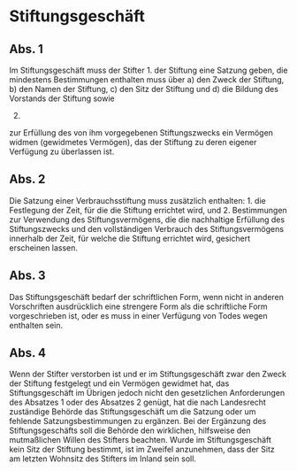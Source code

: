 # Stiftungsgeschäft



## Abs. 1

 Im Stiftungsgeschäft muss der Stifter  1.
 der Stiftung eine Satzung geben, die mindestens Bestimmungen enthalten muss über  a)
 den Zweck der Stiftung,
 b)
 den Namen der Stiftung,
 c)
 den Sitz der Stiftung und
 d)
 die Bildung des Vorstands der Stiftung sowie

 2.
 zur Erfüllung des von ihm vorgegebenen Stiftungszwecks ein Vermögen widmen (gewidmetes Vermögen), das der Stiftung zu deren eigener Verfügung zu überlassen ist.


## Abs. 2

 Die Satzung einer Verbrauchsstiftung muss zusätzlich enthalten:  1.
 die Festlegung der Zeit, für die die Stiftung errichtet wird, und
 2.
 Bestimmungen zur Verwendung des Stiftungsvermögens, die die nachhaltige Erfüllung des Stiftungszwecks und den vollständigen Verbrauch des Stiftungsvermögens innerhalb der Zeit, für welche die Stiftung errichtet wird, gesichert erscheinen lassen.


## Abs. 3

 Das Stiftungsgeschäft bedarf der schriftlichen Form, wenn nicht in anderen Vorschriften ausdrücklich eine strengere Form als die schriftliche Form vorgeschrieben ist, oder es muss in einer Verfügung von Todes wegen enthalten sein.

## Abs. 4

 Wenn der Stifter verstorben ist und er im Stiftungsgeschäft zwar den Zweck der Stiftung festgelegt und ein Vermögen gewidmet hat, das Stiftungsgeschäft im Übrigen jedoch nicht den gesetzlichen Anforderungen des Absatzes 1 oder des Absatzes 2 genügt, hat die nach Landesrecht zuständige Behörde das Stiftungsgeschäft um die Satzung oder um fehlende Satzungsbestimmungen zu ergänzen. Bei der Ergänzung des Stiftungsgeschäfts soll die Behörde den wirklichen, hilfsweise den mutmaßlichen Willen des Stifters beachten. Wurde im Stiftungsgeschäft kein Sitz der Stiftung bestimmt, ist im Zweifel anzunehmen, dass der Sitz am letzten Wohnsitz des Stifters im Inland sein soll. 

